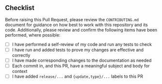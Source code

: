 
## Checklist

Before raising this Pull Request, please review the `CONTRIBUTING.md` document for guidance on how best to work with this repository and its code. Additionally, please review and confirm the following items have been performed, where possible:

- [ ] I have performed a self-review of my code and run any tests to check
- [ ] I have run and added tests to prove my changes are effective and correctly
- [ ] I have made corresponding changes to the documentation as needed
- [ ] Each commit in, and this PR, have a meaningful subject and body for context
- [ ] I have added `release/...` and `{update,type}/...` labels to this PR
